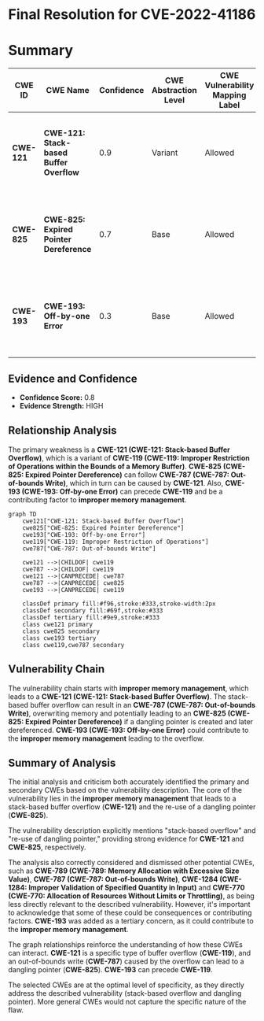 # Final Resolution for CVE-2022-41186

# Summary
| CWE ID | CWE Name | Confidence | CWE Abstraction Level | CWE Vulnerability Mapping Label | CWE-Vulnerability Mapping Notes |
|---|---|---|---|---|---|
| **CWE-121** | **CWE-121: Stack-based Buffer Overflow** | 0.9 | Variant | Allowed | Primary CWE: The vulnerability description explicitly mentions a stack-based overflow. |
| **CWE-825** | **CWE-825: Expired Pointer Dereference** | 0.7 | Base | Allowed | Secondary CWE: The vulnerability description also mentions a re-use of a dangling pointer. |
| **CWE-193** | **CWE-193: Off-by-one Error** | 0.3 | Base | Allowed | Acknowledged CWE: Could be a contributing factor in the **improper memory management**. |

## Evidence and Confidence

*   **Confidence Score:** 0.8
*   **Evidence Strength:** HIGH

## Relationship Analysis
The primary weakness is a **CWE-121 (CWE-121: Stack-based Buffer Overflow)**, which is a variant of **CWE-119 (CWE-119: Improper Restriction of Operations within the Bounds of a Memory Buffer)**. **CWE-825 (CWE-825: Expired Pointer Dereference)** can follow **CWE-787 (CWE-787: Out-of-bounds Write)**, which in turn can be caused by **CWE-121**. Also, **CWE-193 (CWE-193: Off-by-one Error)** can precede **CWE-119** and be a contributing factor to **improper memory management**.

```mermaid
graph TD
    cwe121["CWE-121: Stack-based Buffer Overflow"]
    cwe825["CWE-825: Expired Pointer Dereference"]
    cwe193["CWE-193: Off-by-one Error"]
    cwe119["CWE-119: Improper Restriction of Operations"]
    cwe787["CWE-787: Out-of-bounds Write"]

    cwe121 -->|CHILDOF| cwe119
    cwe787 -->|CHILDOF| cwe119
    cwe121 -->|CANPRECEDE| cwe787
    cwe787 -->|CANPRECEDE| cwe825
    cwe193 -->|CANPRECEDE| cwe119

    classDef primary fill:#f96,stroke:#333,stroke-width:2px
    classDef secondary fill:#69f,stroke:#333
    classDef tertiary fill:#9e9,stroke:#333
    class cwe121 primary
    class cwe825 secondary
    class cwe193 tertiary
    class cwe119,cwe787 secondary
```

## Vulnerability Chain
The vulnerability chain starts with **improper memory management**, which leads to a **CWE-121 (CWE-121: Stack-based Buffer Overflow)**. The stack-based buffer overflow can result in an **CWE-787 (CWE-787: Out-of-bounds Write)**, overwriting memory and potentially leading to an **CWE-825 (CWE-825: Expired Pointer Dereference)** if a dangling pointer is created and later dereferenced. **CWE-193 (CWE-193: Off-by-one Error)** could contribute to the **improper memory management** leading to the overflow.

## Summary of Analysis
The initial analysis and criticism both accurately identified the primary and secondary CWEs based on the vulnerability description. The core of the vulnerability lies in the **improper memory management** that leads to a stack-based buffer overflow (**CWE-121**) and the re-use of a dangling pointer (**CWE-825**).

The vulnerability description explicitly mentions "stack-based overflow" and "re-use of dangling pointer," providing strong evidence for **CWE-121** and **CWE-825**, respectively.

The analysis also correctly considered and dismissed other potential CWEs, such as **CWE-789 (CWE-789: Memory Allocation with Excessive Size Value)**, **CWE-787 (CWE-787: Out-of-bounds Write)**, **CWE-1284 (CWE-1284: Improper Validation of Specified Quantity in Input)** and **CWE-770 (CWE-770: Allocation of Resources Without Limits or Throttling)**, as being less directly relevant to the described vulnerability. However, it's important to acknowledge that some of these could be consequences or contributing factors. **CWE-193** was added as a tertiary concern, as it could contribute to the **improper memory management**.

The graph relationships reinforce the understanding of how these CWEs can interact. **CWE-121** is a specific type of buffer overflow (**CWE-119**), and an out-of-bounds write (**CWE-787**) caused by the overflow can lead to a dangling pointer (**CWE-825**). **CWE-193** can precede **CWE-119**.

The selected CWEs are at the optimal level of specificity, as they directly address the described vulnerability (stack-based overflow and dangling pointer). More general CWEs would not capture the specific nature of the flaw.